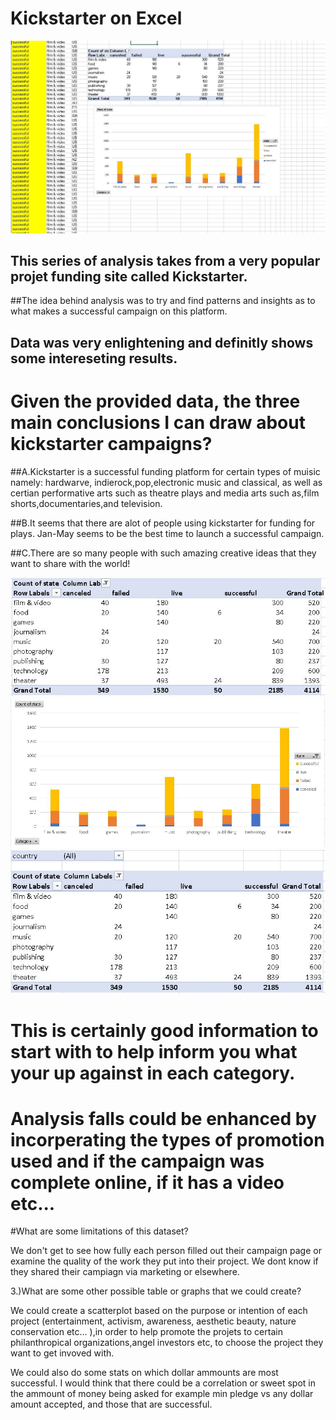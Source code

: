 # Kickstarter on Excel
![](Images/SnapShots.JPG)
## This series of analysis takes from a very popular projet funding site called Kickstarter.
##The idea behind analysis was to try and find patterns and insights as to what makes a successful campaign on this platform.
## Data was very enlightening and definitly shows some intereseting results.

# Given the provided data, the three main conclusions I can draw about kickstarter campaigns? 
##A.Kickstarter is a successful funding platform for certain types of muisic namely: hardwarve, indierock,pop,electronic music and classical, as well as certian performative arts such as theatre plays and media arts such as,film shorts,documentaries,and television.

##B.It seems that there are alot of people using kickstarter for funding for plays.
Jan-May seems to be the best time to launch a successful campaign. 

##C.There are so many people with such amazing creative ideas that they want to share with the world!

![](Images/1.JPG)
![](Images/2.JPG)
![](Images/3.JPG)
# This is certainly good information to start with to help inform you what your up against in each category. 
# Analysis falls could be enhanced by incorperating the types of promotion used and if the campaign was complete online, if it has a video etc...







#What are some limitations of this dataset? 

We don't get to see how fully each person filled out their campaign page or examine the quality of the work they put into their project. We dont know if they shared their campiagn via marketing or elsewhere.


3.)What are some other possible table or graphs that we could create? 

We could create a scatterplot based on the purpose or intention of each project  (entertainment, activism, awareness, aesthetic beauty, nature conservation etc... ),in order to help promote the projets to certain philanthropical organizations,angel investors etc, to choose the project they want to get invoved with.

We could also do some stats on which dollar ammounts are most successful. I would think that there could be a correlation or sweet spot in the ammount of money being asked for example min pledge vs any dollar amount accepted, and those that are successful.  

